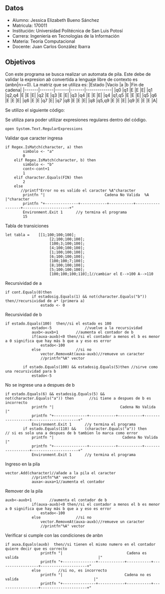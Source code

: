 ## Datos
* Alumno: Jessica Elizabeth Bueno Sánchez
* Matricula: 170011
* Institución: Universidad Politécnica de San Luis Potosí
* Carrera: Ingeniería en Tecnologías de la Información
* Materia: Teoría Computacional
* Docente: Juan Carlos González Ibarra
## Objetivos
Con este programa se busca realizar un automata de pila. Este debe de validar la expresion 
a*b* convertida a lenguaje libre de contexto es (anbn|n>=0).
La matriz que se utiliza es:
|Estado	|Vacío	|a	|b	|Fin de cadena|
|-------|-------|-------|-------|-------------|
|q0	|q1	|E	|E	|E|
|q1	|q2,q4	|E	|E	|E|
|q2	|E	|q3	|E	|E|
|q3	|q4	|E	|E	|E|
|q4	|q1,q5	|E	|E	|E|
|q5	|q6	|E	|E	|E|
|q6	|E	|E	|q7	|E|
|q7	|q8	|E	|E	|E|
|q8	|q5,q9	|E	|E	|E|
|q9	|E	|E	|E	|A|

Se utilizo el siguiente código:

Se utiliza para poder utilizar expresiones regulares dentro del código.
```
open System.Text.RegularExpressions 
```
Validar que caracter ingresa
```
if Regex.IsMatch(character, a) then
        simbolo <- "a"
        0
    elif Regex.IsMatch(character, b) then
        simbolo <- "b"
        cont<-cont+1
        1
    elif character.Equals(FIN) then 
        2
    else 
       //printf"Error no es valido el caracter %A"character
        printfn "|                           Cadena No Valida  %A                                  |"character
        printfn "+---------------+------------+-----------+------------------+---------------------+"
        Environment.Exit 1      //y termina el programa
        15
```
Tabla de transiciones
```
let tabla =    [[1;100;100;100];
                    [2;100;100;100];
                    [100;3;100;100];
                    [4;100;100;100];
                    [1;100;100;100];
                    [6;100;100;100];
                    [100;100;7;100];
                    [8;100;100;100];
                    [5;100;100;100];
                    [100;100;100;110];]//cambiar el E-->100 A-->110 
```
Recursividad de a
```
if cont.Equals(0)then
            if estadosig.Equals(1) && not(character.Equals("b")) then//recursividad de a* (primera a)
                estado <- 0
```
Recursividad de b
```
if estado.Equals(100)  then//si el estado es 100
            estado<-5               //vuelve a la recursividad
            auxb<-auxb+1        //aumenta el contador de b
            if(auxa-auxb)<0 then//si el contador a menos el b es menor a 0 significa que hay más b que a y eso es error
                estado<-100
            else                //si no
                vector.RemoveAt(auxa-auxb)//remueve un caracter
                //printfn"%A" vector

        if estado.Equals(100) && estadosig.Equals(5)then //sirve como una recursividad para b
            estado<-5
```
No se ingrese una a despues de b
```
if estado.Equals(6) && estadosig.Equals(5) && not(character.Equals("a")) then       //si tiene a despues de b es incorrecto
            printfn "|                              Cadena No Valida                                   |"
            printfn "+---------------+------------+-----------+------------------+---------------------+"
            Environment.Exit 1      //y termina el programa
        if estado.Equals(110) &&    (character.Equals("a")) then           // si es solo una a despues de b tambien lo marca como error
            printfn "|                               Cadena No Valida                                  |"
            printfn "+---------------+------------+-----------+------------------+---------------------+"
            Environment.Exit 1      //y termina el programa
```
Ingreso en la pila
```
vector.Add(character)//añade a la pila el caracter
            //printfn"%A" vector
            auxa<-auxa+1//aumenta el contador 
```
Remover de la pila
```
auxb<-auxb+1        //aumenta el contador de b
            if(auxa-auxb)<0 then//si el contador a menos el b es menor a 0 significa que hay más b que a y eso es error
                estado<-100
            else                //si no
                vector.RemoveAt(auxa-auxb)//remueve un caracter
                //printfn"%A" vector
```
Verificar si cumple con las condiciones de anbn
```
if auxa.Equals(auxb)  then//si tienen el mismo numero en el contador quiere decir que es correcto 
                printfn "|                             Cadena es valida                                    |"
                printfn "+---------------+------------+-----------+------------------+---------------------+"
            else        //si no, es incorrecto
                printfn "|                            Cadena no es valida                                  |"
                printfn "+---------------+------------+-----------+------------------+---------------------+"
```
